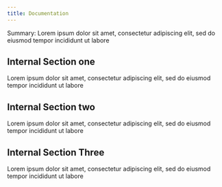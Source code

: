 ```yaml
---
title: Documentation
---
```


Summary: Lorem ipsum dolor sit amet, consectetur adipiscing elit, sed do eiusmod tempor incididunt ut labore 

## Internal Section one

Lorem ipsum dolor sit amet, consectetur adipiscing elit, sed do eiusmod tempor incididunt ut labore 

## Internal Section two

Lorem ipsum dolor sit amet, consectetur adipiscing elit, sed do eiusmod tempor incididunt ut labore 

## Internal Section Three

Lorem ipsum dolor sit amet, consectetur adipiscing elit, sed do eiusmod tempor incididunt ut labore 